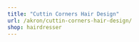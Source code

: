 ```yaml
---
title: "Cuttin Corners Hair Design"
url: /akron/cuttin-corners-hair-design/
shop: hairdresser
---
```

